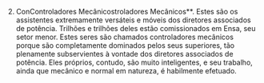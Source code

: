 ﻿2. ConControladores Mecânicostroladores Mecânicos**. Estes são os assistentes extremamente versáteis e móveis dos diretores associados de potência. Trilhões e trilhões deles estão comissionados em Ensa, seu setor menor. Estes seres são chamados controladores mecânicos porque são completamente dominados pelos seus superiores, tão plenamente subservientes à vontade dos diretores associados de potência. Eles próprios, contudo, são muito inteligentes, e seu trabalho, ainda que mecânico e normal em natureza, é habilmente efetuado.